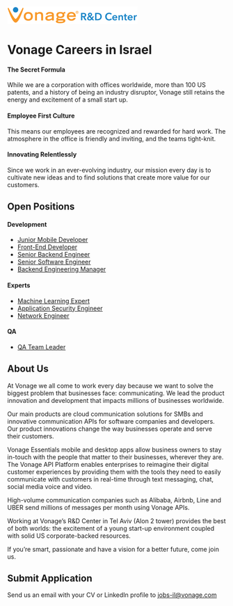 ![Vonage Logo](/Images/logo-RnD-web.png)
# Vonage Careers in Israel

#### The Secret Formula
While we are a corporation with offices worldwide, more than 100 US patents, and a history of being an industry disruptor, Vonage still retains the energy and excitement of a small start up.

#### Employee First Culture
This means our employees are recognized and rewarded for hard work. The atmosphere in the office is friendly and inviting, and the teams tight-knit.

#### Innovating Relentlessly
Since we work in an ever-evolving industry, our mission every day is to cultivate new ideas and to find solutions that create more value for our customers.


## Open Positions
#### Development
* [Junior Mobile Developer](/Positions/JuniorMobileDeveloper.md)
* [Front-End Developer](/Positions/FrontEndDeveloper.md)
* [Senior Backend Engineer](/Positions/SeniorBackendEngineer.md)
* [Senior Software Engineer](/Positions/SeniorSoftwareEngineer.md)
* [Backend Engineering Manager](/Positions/BackendEngineeringManager.md)

#### Experts
* [Machine Learning Expert](/Positions/MachineLearningExpert.md)
* [Application Security Engineer](/Positions/ApplicationSecurityEngineer.md)
* [Network Engineer](/Positions/NetworkEngineer.md)

#### QA
* [QA Team Leader](/Positions/QATeamLeader.md)


## About Us

At Vonage we all come to work every day because we want to solve the biggest problem that businesses face: communicating. We lead the product innovation and development that impacts millions of businesses worldwide.

Our main products are cloud communication solutions for SMBs and innovative communication APIs for software companies and developers. Our product innovations change the way businesses operate and serve their customers.

Vonage Essentials mobile and desktop apps allow business owners to stay in-touch with the people that matter to their businesses, wherever they are. The Vonage API Platform enables enterprises to reimagine their digital customer experiences by providing them with the tools they need to easily communicate with customers in real-time through text messaging, chat, social media voice and video.

High-volume communication companies such as Alibaba, Airbnb, Line and UBER send millions of messages per month using Vonage APIs.

Working at Vonage’s R&D Center in Tel Aviv (Alon 2 tower) provides the best of both worlds: the excitement of a young start-up environment coupled with solid US corporate-backed resources.

If you’re smart, passionate and have a vision for a better future, come join us.

## Submit Application
Send us an email with your CV or LinkedIn profile to <a href="mailto:jobs-il@vonage.com">jobs-il@vonage.com</a>

